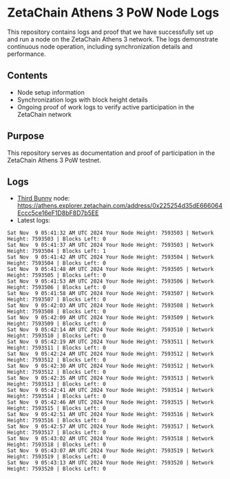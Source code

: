 # ZetaChain Athens 3 PoW Node Logs
This repository contains logs and proof that we have successfully set up and run a node on the ZetaChain Athens 3 network. The logs demonstrate continuous node operation, including synchronization details and performance.

## Contents
- Node setup information
- Synchronization logs with block height details
- Ongoing proof of work logs to verify active participation in the ZetaChain network

## Purpose
This repository serves as documentation and proof of participation in the ZetaChain Athens 3 PoW testnet.

## Logs

- [Third Bunny](https://thirdbunny.xyz/) node: https://athens.explorer.zetachain.com/address/0x225254d35dE666064Eccc5ce16eF1D8bF8D7b5EE
- Latest logs:
```
Sat Nov  9 05:41:32 AM UTC 2024 Your Node Height: 7593503 | Network Height: 7593503 | Blocks Left: 0
Sat Nov  9 05:41:37 AM UTC 2024 Your Node Height: 7593503 | Network Height: 7593504 | Blocks Left: 1
Sat Nov  9 05:41:42 AM UTC 2024 Your Node Height: 7593504 | Network Height: 7593504 | Blocks Left: 0
Sat Nov  9 05:41:48 AM UTC 2024 Your Node Height: 7593505 | Network Height: 7593505 | Blocks Left: 0
Sat Nov  9 05:41:53 AM UTC 2024 Your Node Height: 7593506 | Network Height: 7593506 | Blocks Left: 0
Sat Nov  9 05:41:58 AM UTC 2024 Your Node Height: 7593507 | Network Height: 7593507 | Blocks Left: 0
Sat Nov  9 05:42:03 AM UTC 2024 Your Node Height: 7593508 | Network Height: 7593508 | Blocks Left: 0
Sat Nov  9 05:42:09 AM UTC 2024 Your Node Height: 7593509 | Network Height: 7593509 | Blocks Left: 0
Sat Nov  9 05:42:14 AM UTC 2024 Your Node Height: 7593510 | Network Height: 7593510 | Blocks Left: 0
Sat Nov  9 05:42:19 AM UTC 2024 Your Node Height: 7593511 | Network Height: 7593511 | Blocks Left: 0
Sat Nov  9 05:42:24 AM UTC 2024 Your Node Height: 7593512 | Network Height: 7593512 | Blocks Left: 0
Sat Nov  9 05:42:30 AM UTC 2024 Your Node Height: 7593512 | Network Height: 7593512 | Blocks Left: 0
Sat Nov  9 05:42:35 AM UTC 2024 Your Node Height: 7593513 | Network Height: 7593513 | Blocks Left: 0
Sat Nov  9 05:42:41 AM UTC 2024 Your Node Height: 7593514 | Network Height: 7593514 | Blocks Left: 0
Sat Nov  9 05:42:46 AM UTC 2024 Your Node Height: 7593515 | Network Height: 7593515 | Blocks Left: 0
Sat Nov  9 05:42:51 AM UTC 2024 Your Node Height: 7593516 | Network Height: 7593516 | Blocks Left: 0
Sat Nov  9 05:42:57 AM UTC 2024 Your Node Height: 7593517 | Network Height: 7593517 | Blocks Left: 0
Sat Nov  9 05:43:02 AM UTC 2024 Your Node Height: 7593518 | Network Height: 7593518 | Blocks Left: 0
Sat Nov  9 05:43:07 AM UTC 2024 Your Node Height: 7593519 | Network Height: 7593519 | Blocks Left: 0
Sat Nov  9 05:43:13 AM UTC 2024 Your Node Height: 7593520 | Network Height: 7593520 | Blocks Left: 0
```
